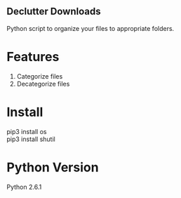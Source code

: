 ## Declutter Downloads
Python script to organize your files to appropriate folders.

# Features
1. Categorize files
2. Decategorize files

# Install
pip3 install os </br>
pip3 install shutil </br>

# Python Version
Python 2.6.1
